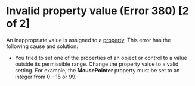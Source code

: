 
# Invalid property value (Error 380) [2 of 2]

An inappropriate value is assigned to a  [property](b8bdf64f-5920-1ae9-16d0-b26d09524a30.md). This error has the following cause and solution:



- You tried to set one of the properties of an object or control to a value outside its permissible range. Change the property value to a valid setting. For example, the  **MousePointer** property must be set to an integer from 0 - 15 or 99.
    

